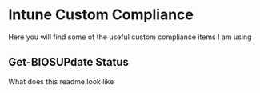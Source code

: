 # Intune Custom Compliance
Here you will find some of the useful custom compliance items I am using

## Get-BIOSUPdate Status
What does this readme look like

